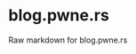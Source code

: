 # blog.pwne.rs

Raw markdown for blog.pwne.rs

<!--- doing this just so github desktop actually sees some changes -->